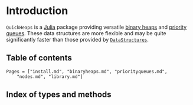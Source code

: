# Introduction

`QuickHeaps` is a [Julia](https://julialang.org/) package providing versatile [binary
heaps](binaryheaps.html) and [priority queues](priorityqueues.html). These data structures
are more flexible and may be quite significantly faster than those provided by
[`DataStructures`](https://github.com/JuliaCollections/DataStructures.jl).

## Table of contents

```@contents
Pages = ["install.md", "binaryheaps.md", "priorityqueues.md",
    "nodes.md", "library.md"]
```

## Index of types and methods

```@index
```
